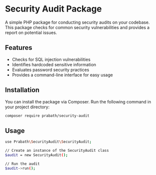 # Security Audit Package

A simple PHP package for conducting security audits on your codebase. This package checks for common security vulnerabilities and provides a report on potential issues.

## Features

- Checks for SQL injection vulnerabilities
- Identifies hardcoded sensitive information
- Evaluates password security practices
- Provides a command-line interface for easy usage

## Installation

You can install the package via Composer. Run the following command in your project directory:

```bash
composer require prabath/security-audit
```
## Usage

```bash
use Prabath\SecurityAudit\SecurityAudit;

// Create an instance of the SecurityAudit class
$audit = new SecurityAudit();

// Run the audit
$audit->run();

